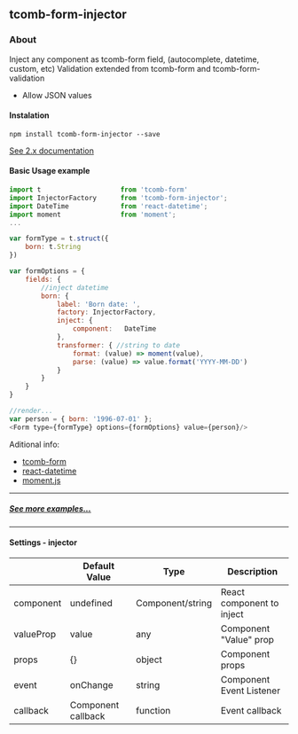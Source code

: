 ## tcomb-form-injector

### About
Inject any component as tcomb-form field, (autocomplete, datetime, custom, etc) Validation extended from tcomb-form and tcomb-form-validation

* Allow JSON values


#### Instalation
```
npm install tcomb-form-injector --save
```

[See 2.x documentation](docs/documentation2_x.md)


#### Basic Usage example

```js
import t 					from 'tcomb-form'        
import InjectorFactory		from 'tcomb-form-injector';
import DateTime    			from 'react-datetime';
import moment				from 'moment';
...

var formType = t.struct({
	born: t.String
})

var formOptions = {
	fields: {
		//inject datetime
		born: {
			label: 'Born date: ',
			factory: InjectorFactory,
            inject: {
                component:   DateTime
            },
			transformer: { //string to date
				format: (value) => moment(value),
				parse: (value) => value.format('YYYY-MM-DD')
			}
		}
	}
}

//render...
var person = { born: '1996-07-01' };
<Form type={formType} options={formOptions} value={person}/>
```
Aditional info:
* [tcomb-form](https://github.com/gcanti/tcomb-form)
* [react-datetime](https://github.com/YouCanBookMe/react-datetime)
* [moment.js](https://momentjs.com/docs/)

---
##### [See more examples...](docs/Examples.md)
---

#### Settings - injector

|           | Default Value      | Type             | Description               |
|-----------|--------------------|------------------|---------------------------|
| component | undefined          | Component/string | React component to inject |
| valueProp | value              | any              | Component "Value" prop    |
| props     | {}                 | object           | Component props           |
| event     | onChange           | string           | Component Event Listener  |
| callback  | Component callback | function         | Event callback            |
